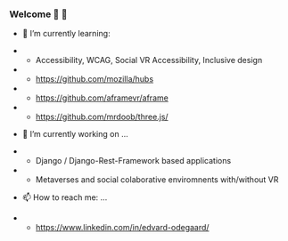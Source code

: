 ### Welcome 👋 :camel:

<!--
**camelgod/camelgod** is a ✨ _special_ ✨ repository because its `README.md` (this file) appears on your GitHub profile.

Here are some ideas to get you started:

- 👯 I’m looking to collaborate on ...
- 🤔 I’m looking for help with ...
- 💬 Ask me about ...
- 😄 Pronouns: ...
- ⚡ Fun fact: ...
-->
- 🌱 I’m currently learning:
- - Accessibility, WCAG, Social VR Accessibility, Inclusive design
- - https://github.com/mozilla/hubs
- - https://github.com/aframevr/aframe
- - https://github.com/mrdoob/three.js/

- 🔭 I’m currently working on ...
- - Django / Django-Rest-Framework based applications
- - Metaverses and social colaborative enviromnents with/without VR

- 📫 How to reach me: ...
- - https://www.linkedin.com/in/edvard-odegaard/
